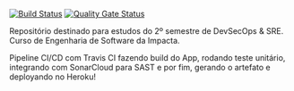 [![Build Status](https://app.travis-ci.com/DeveloperArthur/DevSecOps-SRE.svg?branch=main)](https://app.travis-ci.com/DeveloperArthur/DevSecOps-SRE)
[![Quality Gate Status](https://sonarcloud.io/api/project_badges/measure?project=labdevops1&metric=alert_status)](https://sonarcloud.io/summary/new_code?id=labdevops1)

Repositório destinado para estudos do 2º semestre de DevSecOps &amp; SRE. Curso de Engenharia de Software da Impacta.

Pipeline CI/CD com Travis CI fazendo build do App, rodando teste unitário, integrando com SonarCloud para SAST e por fim, gerando o artefato e deployando no Heroku!
